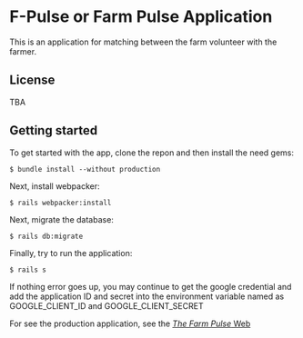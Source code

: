 # F-Pulse or Farm Pulse Application
This is an application for matching between the farm volunteer with the farmer.
## License
TBA
## Getting started
To get started with the app, clone the repon and then install the need gems:
```
$ bundle install --without production
```
Next, install webpacker:
```
$ rails webpacker:install
```
Next, migrate the database:
```
$ rails db:migrate
```
Finally, try to run the application:
```
$ rails s
```
If nothing error goes up, you may continue to get the google credential and add the application ID and secret into the environment variable named as GOOGLE_CLIENT_ID and GOOGLE_CLIENT_SECRET

For see the production application, see the
[*The Farm Pulse* Web](https://f-pulse.herokuapp.com)
